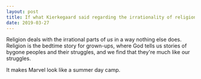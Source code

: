 ```yaml
---
layout: post
title: If what Kierkegaard said regarding the irrationality of religion is found to be true, then why should we bother to practice religion?
date: 2019-03-27
---
```


<p>Religion deals with the irrational parts of <i>us</i> in a way nothing else does. Religion is the bedtime story for grown-ups, where God tells us stories of bygone peoples and their struggles, and we find that they're much like our struggles.</p><p>It makes Marvel look like a summer day camp.</p>
